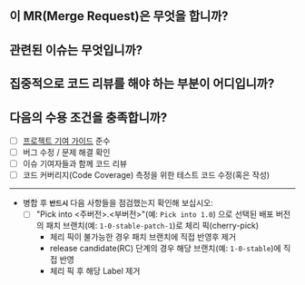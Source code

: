 이 MR(Merge Request)은 무엇을 합니까?
----------

관련된 이슈는 무엇입니까?
----------

집중적으로 코드 리뷰를 해야 하는 부분이 어디입니까?
----------

다음의 수용 조건을 충족합니까?
----------
- [ ] [프로젝트 기여 가이드](CONTRIBUTING.md) 준수
- [ ] 버그 수정 / 문제 해결 확인
- [ ] 이슈 기여자들과 함께 코드 리뷰
- [ ] 코드 커버리지(Code Coverage) 측정을 위한 테스트 코드 수정(혹은 작성)

---
* 병합 후 **`반드시`** 다음 사항들을 점검했는지 확인해 보십시오:
  - [ ] "Pick into <주버전>.<부버전>"(예: `Pick into 1.0`) 으로 선택된 배포 버전의 패치 브랜치(예: `1-0-stable-patch-1`)로 체리 픽(cherry-pick)
    + 체리 픽이 불가능한 경우 패치 브랜치에 직접 반영후 제거
    + release candidate(RC) 단계의 경우 해당 브랜치(예: `1-0-stable`)에 직접 반영
    + 체리 픽 후 해당 Label 제거
